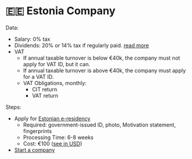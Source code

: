 # 🇪🇪 Estonia Company

Data:
* Salary: 0% tax
* Dividends: 20% or 14% tax if regularly paid. [read more](https://hshaus.com/taxation-of-dividends-in-estonia/)
* VAT
  * If annual taxable turnover is below €40k, the company must not apply for VAT ID, but it can.
  * If annual taxable turnover is above €40k, the company must apply for a VAT ID.
  * VAT Obligations, monthly:
    * CIT return
    * VAT return

Steps:
* Apply for [Estonian e-residency](https://e-resident.gov.ee/become-an-e-resident/)
  * Required: government-issued ID, photo, Motivation statement, fingerprints
  * Processing Time: 6-8 weeks
  * Cost: €100 ([see in USD](https://exchangerate.guru/eur/usd/100/))
* [Start a company](https://e-resident.gov.ee/start-a-company/)
